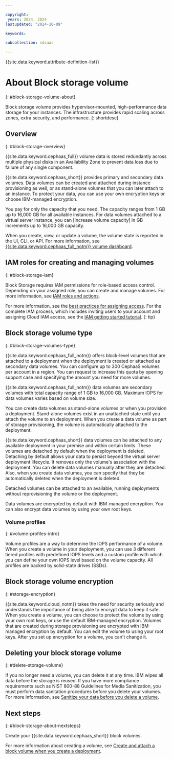 ```yaml
---

copyright:
 years: 2024, 2024
lastupdated: "2024-10-09"

keywords:

subcollection: sdsaas

---
```


{{site.data.keyword.attribute-definition-list}}


# About Block storage volume
{: #block-storage-volume-about}

Block storage volume provides hypervisor-mounted, high-performance data storage for your instances. The infrastructure provides rapid scaling across zones, extra security, and performance.
{: shortdesc}

## Overview
{: #block-storage-overview}

{{site.data.keyword.cephaas_full}} volume data is stored redundantly across multiple physical disks in an Availability Zone to prevent data loss due to failure of any single component.

{{site.data.keyword.cephaas_short}} provides primary and secondary data volumes. Data volumes can be created and attached during instance provisioning as well, or as stand-alone volumes that you can later attach to an instance. To protect your data, you can use your own encryption keys or choose IBM-managed encryption.

You pay for only the capacity that you need. The capacity ranges from 1 GB up to 16,000 GB for all available instances. For data volumes attached to a virtual server instance, you can [increase volume capacity] in GB increments up to 16,000 GB capacity.

When you create, view, or update a volume, the volume state is reported in the UI, CLI, or API. For more information, see [{{site.data.keyword.cephaas_full_notm}} volume dashboard](/docs/sdsaas?topic=sdsaas-view-sds-volume&interface=ui#viewvols-ui).


## IAM roles for creating and managing volumes
{: #block-storage-iam}

Block Storage requires IAM permissions for role-based access control. Depending on your assigned role, you can create and manage volumes. For more information, see [IAM roles and actions](/docs/sdsaas?topic=sdsaas-managing-iam).

For more information, see the [best practices for assigning access](/docs/account?topic=account-account_setup#account_setup). For the complete IAM process, which includes inviting users to your account and assigning Cloud IAM access, see the [IAM getting started tutorial](/docs/account?topic=account-iamoverview).
{: tip}


## Block storage volume type
{: #block-storage-volumes-type}

{{site.data.keyword.cephaas_full_notm}} offers block-level volumes that are attached to a deployment when the deployment is created or attached as secondary data volumes. You can configure up to 300 CephaaS volumes per account in a region. You can request to increase this quota by opening support case and specifying the amount you need for more volumes.

{{site.data.keyword.cephaas_full_notm}} data volumes are secondary volumes with total capacity range of 1 GB to 16,000 GB. Maximum IOPS for data volumes varies based on volume size.


You can create data volumes as stand-alone volumes or when you provision a deployment. Stand-alone volumes exist in an unattached state until you attach the volume to an deployment. When you create a data volume as part of storage provisioning, the volume is automatically attached to the deployment.

{{site.data.keyword.cephaas_short}} data volumes can be attached to any available deployment in your premise and within certain limits. These volumes are detached by default when the deployment is deleted. Detaching by default allows your data to persist beyond the virtual server deployment lifecycle. It removes only the volume's association with the deployment. You can delete data volumes manually after they are detached. Also, when you create data volumes, you can specify that they be automatically deleted when the deployment is deleted.

Detached volumes can be attached to an available, running deployments without reprovisioning the volume or the deployment.

Data volumes are encrypted by default with IBM-managed encryption. You can also encrypt data volumes by using your own root keys.

### Volume profiles
{: #volume-profiles-intro}

Volume profiles are a way to determine the IOPS performance of a volume. When you create a volume in your deployment, you can use 3 different tiered profiles with predefined IOPS levels and a custom profile with which you can define your own IOPS level based on the volume capacity. All profiles are backed by solid-state drives (SSDs).


## Block storage volume encryption
{: #storage-encryption}

{{site.data.keyword.cloud_notm}} takes the need for security seriously and understands the importance of being able to encrypt data to keep it safe. When you create a volume, you can choose to protect the volume by using your own root keys, or use the default IBM-managed encryption. Volumes that are created during storage provisioning are encrypted with IBM-managed encryption by default. You can edit the volume to using your root keys. After you set up encryption for a volume, you can't change it.



## Deleting your block storage volume
{: #delete-storage-volume}

If you no longer need a volume, you can delete it at any time. IBM wipes all data before the storage is reused. If you have more compliance requirements such as NIST 800-88 Guidelines for Media Sanitization, you must perform data sanitation procedures before you delete your volumes. For more information, see [Sanitize your data before you delete a volume](/docs/sdsaas?topic=sdsaas-deleting-block-volume#sanitizing-your-data-before-you-delete-a-volume).

## Next steps
{: #block-storage-about-nextsteps}

Create your {{site.data.keyword.cephaas_short}} block volumes.

For more information about creating a volume, see [Create and attach a block volume when you create a deployment](/docs/sdsaas?topic=sdsaas-creating-block-volume&interface=ui).

